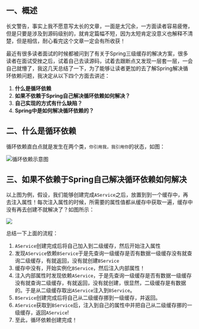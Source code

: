 ## 一、概述

长文警告，事实上我不愿意写太长的文章，一面是太冗余，一方面读者容易疲倦，但是只要是涉及到源码级别的，就肯定篇幅不短，因为太短肯定没意义也解释不清楚，但是相信，耐心看完这个文章一定会有所收获！

最近有很多读者面试的时候都被问到了有关于Spring三级缓存的解决方案，很多读者在面试受挫之后，试着自己去读源码，试着去跟断点又发现一层套一层，一会自己就懵了，我这几天总结了一下，为了能够让读者更加的去了解Spring解决循环依赖问题，我决定从以下四个方面去讲述：

1. **什么是循环依赖**
2. **如果不依赖于Spring自己解决循环依赖如何解决？**
3. **自己实现的方式有什么缺陷？**
4. **Spring中是如何解决循环依赖的？**

## 二、什么是循环依赖

循环依赖直白点就是发生在两个类，`你引用我，我引用你`的状态，如图：

![循环依赖示意图](http://images.huangfusuper.cn/typora/0729循环依赖示意图1.png)

## 三、如果不依赖于Spring自己解决循环依赖如何解决

以上图为例，假设，我们能够创建完成`AService`之后，放置到到一个缓存中，再去注入属性！每次注入属性的时候，所需要的属性值都从缓存中获取一遍，缓存中没有再去创建不就解决了？如图所示：

![](http://images.huangfusuper.cn/typora/自己解决循环依赖07292020.png)

总结一下上面的流程：

1. `AService`创建完成后将自己加入到二级缓存，然后开始注入属性
2. 发现`AService`依赖`BService`于是先查询一级缓存是否有数据一级缓存没有就查询二级缓存，有就返回，没有就创建`BService`
3. 缓存中没有，开始实例化`BService`，然后注入内部属性！
4. 注入内部属性时发现依赖`AService`，于是先查询一级缓存是否有数据一级缓存没有就查询二级缓存，有就返回，没有就创建，很显然，二级缓存是有数据的。于是从二级缓存取出`AService`注入到`BService`。
5. `BService`创建完成后将自己从二级缓存挪到一级缓存，并返回。
6. `AService`获取到`BService`后，注入到自己的属性中并把自己从二级缓存挪的一级缓存，返回`AService`!
7. 至此，循环依赖创建完成！

